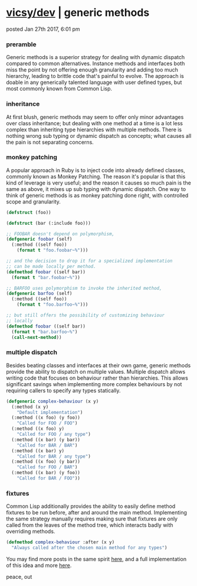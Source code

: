 # [vicsy/dev](https://github.com/codr4life/vicsydev) | generic methods
posted Jan 27th 2017, 6:01 pm

### preramble
Generic methods is a superior strategy for dealing with dynamic dispatch compared to common alternatives. Instance methods and interfaces both miss the point by not offering enough granularity and adding too much hierarchy, leading to brittle code that's painful to evolve. The approach is doable in any generically talented language with user defined types, but most commonly known from Common Lisp. 

### inheritance
At first blush, generic methods may seem to offer only minor advantages over class inheritance; but dealing with one method at a time is a lot less complex than inheriting type hierarchies with multiple methods. There is nothing wrong sub typing or dynamic dispatch as concepts; what causes all the pain is not separating concerns.

### monkey patching
A popular approach in Ruby is to inject code into already defined classes, commonly known as Monkey Patching. The reason it's popular is that this kind of leverage is very useful; and the reason it causes so much pain is the same as above, it mixes up sub typing with dynamic dispatch. One way to think of generic methods is as monkey patching done right, with controlled scope and granularity.

```lisp
(defstruct (foo))

(defstruct (bar (:include foo)))

;; FOOBAR doesn't depend on polymorphism,
(defgeneric foobar (self)
  (:method ((self foo))
    (format t "foo.foobar~%")))

;; and the decision to drop it for a specialized implementation
;; can be made locally per method.
(defmethod foobar ((self bar))
  (format t "bar.foobar~%"))

;; BARFOO uses polymorphism to invoke the inherited method,
(defgeneric barfoo (self)
  (:method ((self foo))
    (format t "foo.barfoo~%")))

;; but still offers the possibility of customizing behaviour
;; locally 
(defmethod foobar ((self bar))
  (format t "bar.barfoo~%")
  (call-next-method))
```

### multiple dispatch
Besides beating classes and interfaces at their own game, generic methods provide the ability to dispatch on multiple values. Multiple dispatch allows writing code that focuses on behaviour rather than hierarchies. This allows significant savings when implementing more complex behaviours by not requiring callers to specify any types statically.

```lisp
(defgeneric complex-behaviour (x y)
  (:method (x y)
    "Default implementation")
  (:method ((x foo) (y foo))
    "Called for FOO / FOO")
  (:method ((x foo) y)
    "Called for FOO / any type")
  (:method ((x bar) (y bar))
    "Called for BAR / BAR")
  (:method ((x bar) y)
    "Called for BAR / any type")
  (:method ((x foo) (y bar))
    "Called for FOO / BAR")
  (:method ((x bar) (y foo))
    "Called for BAR / FOO"))
```

### fixtures
Common Lisp additionally provides the ability to easily define method fixtures to be run before, after and around the main method. Implementing the same strategy manually requires making sure that fixtures are only called from the leaves of the method tree, which interacts badly with overriding methods.

```lisp
(defmethod complex-behaviour :after (x y)
  "Always called after the chosen main method for any types")
```

You may find more posts in the same spirit <a href="http://vicsydev.blogspot.de/">here</a>, and a full implementation of this idea and more <a href="https://github.com/codr4life/cl4l">here</a>.

peace, out
